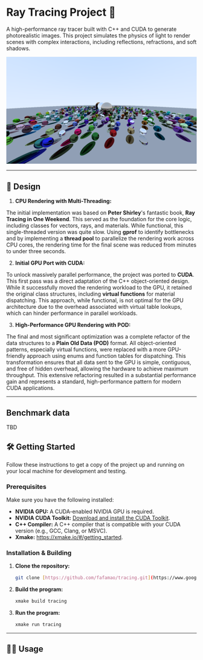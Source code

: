 # Ray Tracing Project 🚀

A high-performance ray tracer built with C++ and CUDA to generate photorealistic images. This project simulates the physics of light to render scenes with complex interactions, including reflections, refractions, and soft shadows.

![Rendered Image](./figure/image_pod.png)

***

## 🌟 Design

1.  **CPU Rendering with Multi-Threading:**

The initial implementation was based on **Peter Shirley**'s fantastic book, **Ray Tracing in One Weekend**. This served as the foundation for the core logic, including classes for vectors, rays, and materials. While functional, this single-threaded version was quite slow. Using **gprof** to identify bottlenecks and by implementing a **thread pool** to parallelize the rendering work across CPU cores, the rendering time for the final scene was reduced from minutes to under three seconds.

2.  **Initial GPU Port with CUDA:** 

To unlock massively parallel performance, the project was ported to **CUDA**. This first pass was a direct adaptation of the C++ object-oriented design. While it successfully moved the rendering workload to the GPU, it retained the original class structures, including **virtual functions** for material dispatching. This approach, while functional, is not optimal for the GPU architecture due to the overhead associated with virtual table lookups, which can hinder performance in parallel workloads.

3.  **High-Performance GPU Rendering with POD:**

The final and most significant optimization was a complete refactor of the data structures to a **Plain Old Data (POD)** format. All object-oriented patterns, especially virtual functions, were replaced with a more GPU-friendly approach using enums and function tables for dispatching. This transformation ensures that all data sent to the GPU is simple, contiguous, and free of hidden overhead, allowing the hardware to achieve maximum throughput. This extensive refactoring resulted in a substantial performance gain and represents a standard, high-performance pattern for modern CUDA applications.

***

## Benchmark data
TBD

## 🛠️ Getting Started

Follow these instructions to get a copy of the project up and running on your local machine for development and testing.

### Prerequisites

Make sure you have the following installed:

* **NVIDIA GPU:** A CUDA-enabled NVIDIA GPU is required.
* **NVIDIA CUDA Toolkit:** [Download and install the CUDA Toolkit](https://developer.nvidia.com/cuda-downloads).
* **C++ Compiler:** A C++ compiler that is compatible with your CUDA version (e.g., GCC, Clang, or MSVC).
* **Xmake:** https://xmake.io/#/getting_started.

### Installation & Building

1.  **Clone the repository:**
    ```sh
    git clone [https://github.com/fafamao/tracing.git](https://www.google.com/search?q=https://github.com/fafamao/tracing.git)
    ```

2.  **Build the program:**
    ```sh
    xmake build tracing
    ```

3.  **Run the program:**
    ```sh
    xmake run tracing
    ```
***

## 🏃‍♀️ Usage

